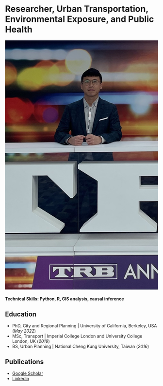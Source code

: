 # Researcher, Urban Transportation, Environmental Exposure, and Public Health

![](assets/img/Hsu_Cheng-Kai.jpg)


#### Technical Skills: Python, R, GIS analysis, causal inference

## Education
- PhD, City and Regional Planning | University of California, Berkeley, USA (_May 2022_)								       		
- MSc, Transport	| Imperial College London and University College London, UK (_2019_)	 			        		
- BS, Urban Planning | National Cheng Kung University, Taiwan (_2016_)

## Publications


- [Google Scholar](https://scholar.google.com/citations?user=EbkMt7EAAAAJ&hl=en)
- [Linkedin](https://www.linkedin.com/in/cheng-kai-hsu-105a2212b/)

